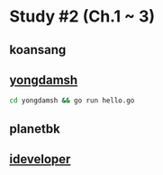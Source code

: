 # Study #2 (Ch.1 ~ 3)

## koansang

## [yongdamsh](./yongdamsh)

```sh
cd yongdamsh && go run hello.go
```

## planetbk

## [ideveloper](./ideveloper)